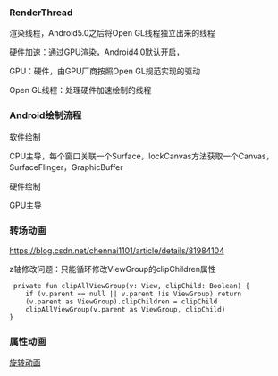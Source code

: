 ### RenderThread
渲染线程，Android5.0之后将Open GL线程独立出来的线程

硬件加速：通过GPU渲染，Android4.0默认开启，

GPU：硬件，由GPU厂商按照Open GL规范实现的驱动

Open GL线程：处理硬件加速绘制的线程

### Android绘制流程
软件绘制

CPU主导，每个窗口关联一个Surface，lockCanvas方法获取一个Canvas，SurfaceFlinger，GraphicBuffer

硬件绘制

GPU主导

### 转场动画
https://blog.csdn.net/chennai1101/article/details/81984104

z轴修改问题：只能循环修改ViewGroup的clipChildren属性
```
 private fun clipAllViewGroup(v: View, clipChild: Boolean) {
    if (v.parent == null || v.parent !is ViewGroup) return
    (v.parent as ViewGroup).clipChildren = clipChild
    clipAllViewGroup(v.parent as ViewGroup, clipChild)
}
```
### 属性动画
[旋转动画](../github/rotation.md#anim_rotation)